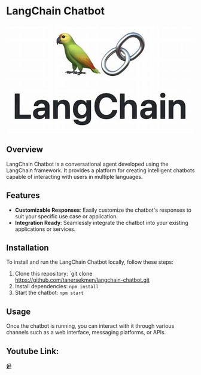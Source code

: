 # LangChain Chatbot

![LangChain Logo](langchain_logo.png)

## Overview

LangChain Chatbot is a conversational agent developed using the LangChain framework. It provides a platform for creating intelligent chatbots capable of interacting with users in multiple languages.

## Features

- **Customizable Responses**: Easily customize the chatbot's responses to suit your specific use case or application.
- **Integration Ready**: Seamlessly integrate the chatbot into your existing applications or services.

## Installation

To install and run the LangChain Chatbot locally, follow these steps:

1. Clone this repository: `git clone https://github.com/tanersekmen/langchain-chatbot.git
2. Install dependencies: `npm install`
3. Start the chatbot: `npm start`

## Usage

Once the chatbot is running, you can interact with it through various channels such as a web interface, messaging platforms, or APIs.


## Youtube Link:
[📹](https://www.youtube.com/watch?v=U8LSXRO0HsU)
